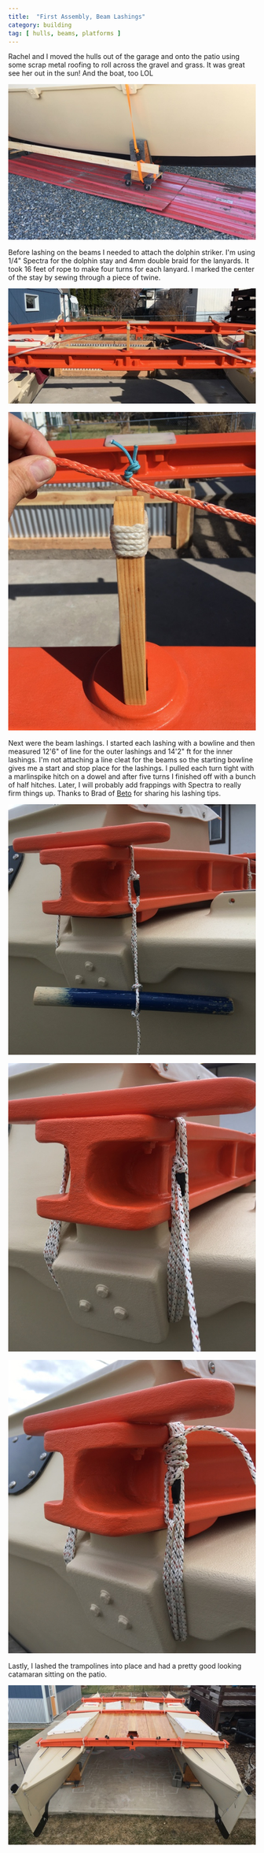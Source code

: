 ```yaml
---
title:  "First Assembly, Beam Lashings"
category: building
tag: [ hulls, beams, platforms ]
---
```


Rachel and I moved the hulls out of the garage and onto the patio using some scrap metal roofing to roll across the gravel and grass. It was great see her out in the sun! And the boat, too LOL

![Rolling Over Gravel](/assets/images/assembly-rolling.jpeg)

Before lashing on the beams I needed to attach the dolphin striker. I'm using 1/4" Spectra for the dolphin stay and 4mm double braid for the lanyards. It took 16 feet of rope to make four turns for each lanyard. I marked the center of the stay by sewing through a piece of twine.

![Dolphin Stay Lashings](/assets/images/assembly-dolphin-1.jpeg)

![Marking the Center of the Dolphion Stay](/assets/images/assembly-dolphin-2.jpeg)

Next were the beam lashings. I started each lashing with a bowline and then measured 12'6" of line for the outer lashings and 14'2" ft for the inner lashings. I'm not attaching a line cleat for the beams so the starting bowline gives me a start and stop place for the lashings. I pulled each turn tight with a marlinspike hitch on a dowel and after five turns I finished off with a bunch of half hitches. Later, I will probably add frappings with Spectra to really firm things up. Thanks to Brad of [Beto](http://tiki21build.blogspot.com) for sharing his lashing tips.

![Beginning a Beam Lashing](/assets/images/assembly-lashing-1.jpeg)

![Beam Lashing Turns Complete](/assets/images/assembly-lashing-2.jpeg)

![Beam Lashing Tied Off](/assets/images/assembly-lashing-3.jpeg)

Lastly, I lashed the trampolines into place and had a pretty good looking catamaran sitting on the patio.

![Assembly Complete](/assets/images/assembly-complete.jpeg)
